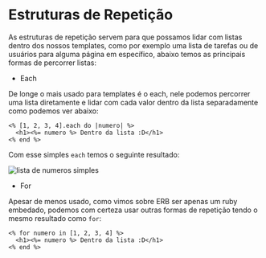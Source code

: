 # Estruturas de Repetição

As estruturas de repetição servem para que possamos lidar com listas dentro dos nossos templates, como por exemplo uma lista de tarefas ou de usuários para alguma página em específico, abaixo temos as principais formas de percorrer listas:
- Each

De longe o mais usado para templates é o each, nele podemos percorrer uma lista diretamente e lidar com cada valor dentro da lista separadamente como podemos ver abaixo:

```erb
<% [1, 2, 3, 4].each do |numero| %>
  <h1><%= numero %> Dentro da lista :D</h1>
<% end %>
````

Com esse simples `each` temos o seguinte resultado:

![lista de numeros simples](./imgs/2023-06-07-23-14-34.png)

- For

Apesar de menos usado, como vimos sobre ERB ser apenas um ruby embedado, podemos com certeza usar outras formas de repetição tendo o mesmo resultado como `for`:

```erb
<% for numero in [1, 2, 3, 4] %>
  <h1><%= numero %> Dentro da lista :D</h1>
<% end %>
```
